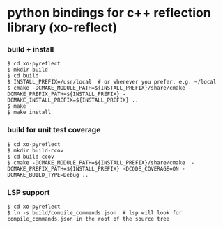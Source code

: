 # python bindings for c++ reflection library (xo-reflect)

### build + install
```
$ cd xo-pyreflect
$ mkdir build
$ cd build
$ INSTALL_PREFIX=/usr/local  # or wherever you prefer, e.g. ~/local
$ cmake -DCMAKE_MODULE_PATH=${INSTALL_PREFIX}/share/cmake -DCMAKE_PREFIX_PATH=${INSTALL_PREFIX} -DCMAKE_INSTALL_PREFIX=${INSTALL_PREFIX} ..
$ make
$ make install
```

### build for unit test coverage
```
$ cd xo-pyreflect
$ mkdir build-ccov
$ cd build-ccov
$ cmake -DCMAKE_MODULE_PATH=${INSTALL_PREFIX}/share/cmake  -DCMAKE_PREFIX_PATH=${INSTALL_PREFIX} -DCODE_COVERAGE=ON -DCMAKE_BUILD_TYPE=Debug ..
```

### LSP support
```
$ cd xo-pyreflect
$ ln -s build/compile_commands.json  # lsp will look for compile_commands.json in the root of the source tree
```
